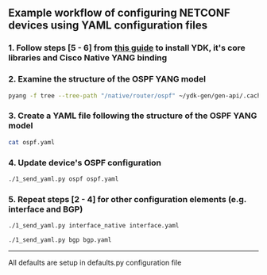## Example workflow of configuring NETCONF devices using YAML configuration files

### 1. Follow steps [5 - 6] from [this guide](https://github.com/networkop/yang/blob/master/odl-101/README.md) to install YDK, it's core libraries and Cisco Native YANG binding

### 2. Examine the structure of the OSPF YANG model
```bash
pyang -f tree --tree-path "/native/router/ospf" ~/ydk-gen/gen-api/.cache/models/cisco_ios_xe@0.1.0/ned.yang -o ospf.tree
```

### 3. Create a YAML file following the structure of the OSPF YANG model
```bash
cat ospf.yaml
```

### 4. Update device's OSPF configuration
```bash
./1_send_yaml.py ospf ospf.yaml
```

### 5. Repeat steps [2 - 4] for other configuration elements (e.g. interface and BGP)
```bash
./1_send_yaml.py interface_native interface.yaml

./1_send_yaml.py bgp bgp.yaml
```

---

All defaults are setup in defaults.py configuration file

